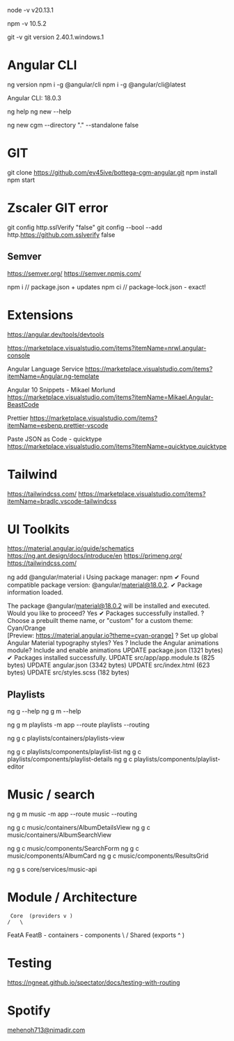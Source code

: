 
node -v 
v20.13.1

npm -v
10.5.2

git -v 
git version 2.40.1.windows.1


# Angular CLI 

ng version
npm i -g @angular/cli
npm i -g @angular/cli@latest

Angular CLI: 18.0.3

ng help
ng new --help


ng new cgm --directory  "." --standalone false 

# GIT
git clone https://github.com/ev45ive/bottega-cgm-angular.git
npm install
npm start

# Zscaler GIT error
git config http.sslVerify "false"
git config --bool --add http.https://github.com.sslverify false

## Semver
https://semver.org/
https://semver.npmjs.com/

npm i // package.json + updates
npm ci // package-lock.json - exact!

# Extensions
https://angular.dev/tools/devtools

https://marketplace.visualstudio.com/items?itemName=nrwl.angular-console

Angular Language Service
https://marketplace.visualstudio.com/items?itemName=Angular.ng-template

Angular 10 Snippets - Mikael Morlund
https://marketplace.visualstudio.com/items?itemName=Mikael.Angular-BeastCode

Prettier
https://marketplace.visualstudio.com/items?itemName=esbenp.prettier-vscode

Paste JSON as Code - quicktype
https://marketplace.visualstudio.com/items?itemName=quicktype.quicktype

# Tailwind
https://tailwindcss.com/
https://marketplace.visualstudio.com/items?itemName=bradlc.vscode-tailwindcss


# UI Toolkits
https://material.angular.io/guide/schematics
https://ng.ant.design/docs/introduce/en
https://primeng.org/
https://tailwindcss.com/

ng add @angular/material
ℹ Using package manager: npm
✔ Found compatible package version: @angular/material@18.0.2.
✔ Package information loaded.

The package @angular/material@18.0.2 will be installed and executed.
Would you like to proceed? Yes
✔ Packages successfully installed.
? Choose a prebuilt theme name, or "custom" for a custom theme: Cyan/Orange        
[Preview: https://material.angular.io?theme=cyan-orange]
? Set up global Angular Material typography styles? Yes
? Include the Angular animations module? Include and enable animations
UPDATE package.json (1321 bytes)
✔ Packages installed successfully.
UPDATE src/app/app.module.ts (825 bytes)
UPDATE angular.json (3342 bytes)
UPDATE src/index.html (623 bytes)
UPDATE src/styles.scss (182 bytes)

## Playlists 
ng g --help
ng g m --help

ng g m playlists -m app --route playlists  --routing 

ng g c playlists/containers/playlists-view

ng g c playlists/components/playlist-list
ng g c playlists/components/playlist-details
ng g c playlists/components/playlist-editor

# Music / search 

ng g m music -m app --route music --routing  

ng g c music/containers/AlbumDetailsView
ng g c music/containers/AlbumSearchView

ng g c music/components/SearchForm
ng g c music/components/AlbumCard
ng g c music/components/ResultsGrid

ng g s core/services/music-api 



# Module / Architecture

     Core  (providers v )
    /   \
  FeatA FeatB 
          - containers
          - components
    \   /
    Shared (exports  ^ )

# Testing 
https://ngneat.github.io/spectator/docs/testing-with-routing


# Spotify
mehenoh713@nimadir.com
